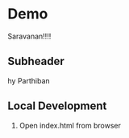 # Demo

Saravanan!!!!


## Subheader

hy Parthiban

## Local Development

1. Open index.html from browser